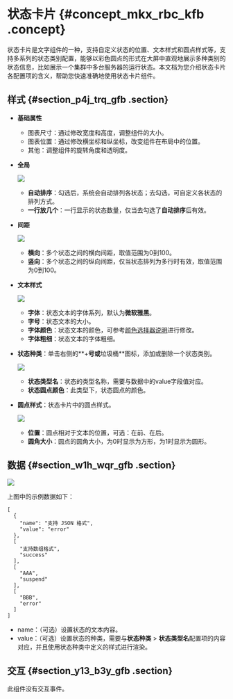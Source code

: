 # 状态卡片 {#concept_mkx_rbc_kfb .concept}

状态卡片是文字组件的一种，支持自定义状态的位置、文本样式和圆点样式等，支持多系列的状态类别配置，能够以彩色圆点的形式在大屏中直观地展示多种类别的状态信息，比如展示一个集群中多台服务器的运行状态。本文档为您介绍状态卡片各配置项的含义，帮助您快速准确地使用状态卡片组件。

## 样式 {#section_p4j_trq_gfb .section}

-   **基础属性**

    -   图表尺寸：通过修改宽度和高度，调整组件的大小。
    -   图表位置：通过修改横坐标和纵坐标，改变组件在布局中的位置。
    -   其他：调整组件的旋转角度和透明度。
-   **全局**

    ![](http://static-aliyun-doc.oss-cn-hangzhou.aliyuncs.com/assets/img/22649/155807575013471_zh-CN.png)

    -   **自动排序**：勾选后，系统会自动排列各状态；去勾选，可自定义各状态的排列方式。
    -   **一行放几个**：一行显示的状态数量，仅当去勾选了**自动排序**后有效。
-   **间距**

    ![](http://static-aliyun-doc.oss-cn-hangzhou.aliyuncs.com/assets/img/22649/155807575013472_zh-CN.png)

    -   **横向**：多个状态之间的横向间距，取值范围为0到100。
    -   **竖向**：多个状态之间的纵向间距，仅当状态排列为多行时有效，取值范围为0到100。
-   **文本样式**

    ![](http://static-aliyun-doc.oss-cn-hangzhou.aliyuncs.com/assets/img/22649/155807575013473_zh-CN.png)

    -   **字体**：状态文本的字体系列，默认为**微软雅黑**。
    -   **字号**：状态文本的大小。
    -   **字体颜色**：状态文本的颜色，可参考[颜色选择器说明](cn.zh-CN/用户指南/管理组件/设置组件样式/配置项说明.md#section_kdw_vj4_t2b)进行修改。
    -   **字体粗细**：状态文本的字体粗细。
-   **状态种类**：单击右侧的**+**号或**垃圾桶**图标，添加或删除一个状态类别。

    ![](http://static-aliyun-doc.oss-cn-hangzhou.aliyuncs.com/assets/img/22649/155807575013474_zh-CN.png)

    -   **状态类型名**：状态的类型名称，需要与数据中的value字段值对应。
    -   **状态圆点颜色**：此类型下，状态圆点的颜色。
-   **圆点样式**：状态卡片中的圆点样式。

    ![](http://static-aliyun-doc.oss-cn-hangzhou.aliyuncs.com/assets/img/22649/155807575113476_zh-CN.png)

    -   **位置**：圆点相对于文本的位置，可选：在前、在后。
    -   **圆角大小**：圆点的圆角大小，为0时显示为方形，为1时显示为圆形。

## 数据 {#section_w1h_wqr_gfb .section}

![](images/13477_zh-CN_source.png)

上图中的示例数据如下：

``` {#codeblock_9xc_0ei_rtb}
[
  {
    "name": "支持 JSON 格式",
    "value": "error"
  },
  [
    "支持数组格式",
    "success"
  ],
  [
    "AAA",
    "suspend"
  ],
  [
    "BBB",
    "error"
  ]
]
```

-   name：（可选）设置状态的文本内容。
-   value：（可选）设置状态的种类，需要与**状态种类** \> **状态类型名**配置项的内容对应，并且使用状态种类中定义的样式进行渲染。

## 交互 {#section_y13_b3y_gfb .section}

此组件没有交互事件。


